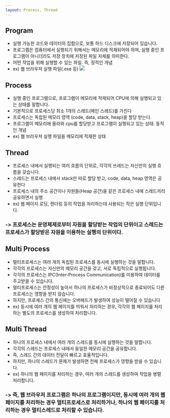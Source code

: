 ```yaml
---
layout: Process, Thread
---
```


## Program
- 실행 가능한 코드와 데이터의 집합으로, 보통 하드 디스크에 저장되어 있습니다.
- 프로그램은 컴퓨터에서 실행되기 위해서는 메모리에 적재되어야 하며, 실행 중인 프로그램이 아니더라도 저장 장치에 저장된 파일 자체를 의미한다.
- 어떤 작업을 위해 실행할 수 있는 파일. 즉, 정적인 개념
- ex) 웹 브라우저 실행 파일(.exe 등)
![](../../../../../../Desktop/%EC%8A%A4%ED%81%AC%EB%A6%B0%EC%83%B7%202023-04-17%20%EC%98%A4%ED%9B%84%205.43.11.png)
## Process
- 실행 중인 프로그램으로, 프로그램이 메모리에 적재되어 CPU에 의해 실행되고 있는 상태를 말합니다.
- 기본적으로 프로세스당 최소 1개의 스레드(메인 스레드)를 가진다
- 프로세스는 독립된 메모리 영역 (code, data, stack, heap)을 할당 받는다.
- 프로그램이 메모리에 올라와 cpu를 할당받고 프로그램이 실행되고 있는 상태. 동적인 개념
- ex) 웹 브라우저 실행 파일을 메모리에 적재한 상태

## Thread
- 프로세스 내에서 실행되는 여러 흐름의 단위로, 각각의 쓰레드는 자신만의 실행 흐름을 갖습니다.
- 스레드는 프로세스 내에서 stack만 따로 할당 받고, code, data, heap 영역은 공유한다
- 프로세스 내의 주소 공간이나 자원들(Heap 공간)을 같은 프로세스 내에 스레드끼리 공유하면서 실행
- ex)  웹 페이지 로딩, 렌더링 등의 작업을 처리하는데 사용되는 작은 실행 단위입니다.

### -> 프로세스는 운영체제로부터 자원을 할당받는 작업의 단위이고 스레드는 프로세스가 할당받은 자원을 이용하는 실행의 단위이다.

## Multi Process
- 멀티프로세스는 여러 개의 독립된 프로세스를 동시에 실행하는 것을 말합니다.
- 각각의 프로세스는 자신만의 메모리 공간을 갖고, 서로 독립적으로 실행됩니다.
- 각각의 프로세스는 IPC(Inter-Process Communication)를 이용하여 데이터를 주고받을 수 있습니다.
- 멀티프로세스는 안정성이 높아서 하나의 프로세스가 비정상적으로 종료되어도 다른 프로세스는 영향을 받지 않습니다.
- 하지만, 프로세스 간의 통신에는 오버헤드가 발생하여 성능이 떨어질 수 있습니다
- ex) 동시에 여러 개의 웹 페이지를 띄워서 처리하는 경우, 각각의 웹 페이지를 처리하는 별도의 프로세스를 생성하여 처리합니다.

## Multi Thread
- 하나의 프로세스 내에서 여러 개의 스레드를 동시에 실행하는 것을 말합니다.
- 각각의 스레드는 프로세스 내에서 동일한 메모리 공간을 공유합니다.
- 즉, 스레드 간의 데이터 전달이 빠르고 효율적입니다.
- 하지만, 하나의 스레드가 문제가 발생하면 전체 프로세스가 영향을 받을 수 있습니다.
- ex) 하나의 웹 페이지를 처리하는 경우, 여러 개의 스레드를 생성하여 작업을 병렬 처리합니다.

### -> 즉, 웹 브라우저 프로그램은 하나의 프로그램이지만, 동시에 여러 개의 웹 페이지를 처리하는 경우 멀티프로세스로 처리하거나, 하나의 웹 페이지를 처리하는 경우 멀티스레드로 처리할 수 있습니다.